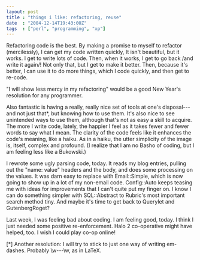 ```yaml
---
layout: post
title : "things i like: refactoring, reuse"
date  : "2004-12-14T19:43:00Z"
tags  : ["perl", "programming", "xp"]
---
```

Refactoring code is the best.  By making a promise to myself to refactor (mercilessly), I can get my code written quickly,  It isn't beautiful, but it works.  I get to write lots of code.  Then, when it works, I get to go back /and write it again/!  Not only that, but I get to make it better.  Then, because it's better, I can use it to do more things, which I code quickly, and then get to re-code.

"I will show less mercy in my refactoring" would be a good New Year's resolution for any programmer.

Also fantastic is having a really, really nice set of tools at one's disposal---and not just that*, but knowing how to use them.  It's also nice to see unintended ways to use them, although that's not as easy a skill to acquire.  The more I write code, lately, the happier I feel as it takes fewer and fewer words to say what I mean.  The clarity of the code feels like it enhances the code's meaning, like a haiku.  As in a haiku, the utter simplicity of the image is, itself, complex and profound.  (I realize that I am no Basho of coding, but I am feeling less like a Bukowski.)

I rewrote some ugly parsing code, today.  It reads my blog entries, pulling out the "name: value" headers and the body, and does some processing on the values. It was darn easy to replace with Email::Simple, which is now going to show up in a lot of my non-email code.  Config::Auto keeps teasing me with ideas for improvements that I can't quite put my finger on.  I know I can do something simpler with SQL::Abstract to Rubric's most important search method tiny.  And maybe it's time to get back to Querylet and GutenbergRoget?

Last week, I was feeling bad about coding.  I am feeling good, today.  I think I just needed some positive re-enforcement.  Halo 2 co-operative might have helped, too.  I wish I could play co-op online!

[*] Another resolution: I will try to stick to just one way of writing em-dashes.  Probably \w---\w, as in LaTeX.


